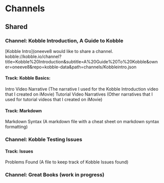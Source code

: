 # Channels 
## Shared


### Channel: Kobble Introduction, A Guide to Kobble
[Kobble Intro](oneeve8 would like to share a channel.
kobble://kobble.io/channel?title=Kobble%20Introduction&subtitle=A%20Guide%20To%20Kobble&owner=oneeve8&repo=kobble-data&path=channels/Kobbleintro.json
#### Track: Kobble Basics:
Intro Video Narrative (The narrative I used for the Kobble Introduction video that I created on iMovie)
Tutorial Video Narratives (Other narratives that I used for tutorial videos that I created on iMovie)

#### Track: Markdown
Markdown Syntax (A markdown file with a cheat sheet on markdown syntax formatting)

### Channel: Kobble Testing Issues
#### Track: Issues 
Problems Found (A file to keep track of Kobble Issues found)

### Channel: Great Books (work in progress)
